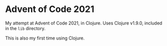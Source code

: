 # Advent of Code 2021

My attempt at Advent of Code 2021, in Clojure. Uses Clojure v1.9.0, included in the `lib` directory.

This is also my first time using Clojure.
